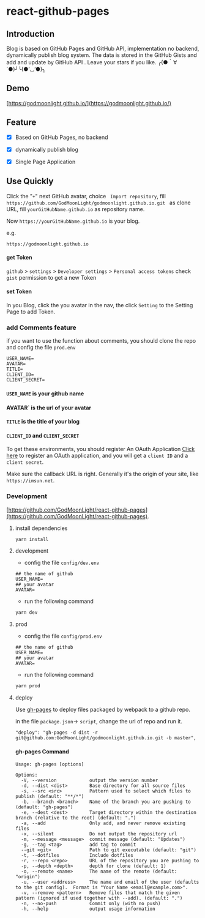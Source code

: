 # react-github-pages


## Introduction

Blog is based on GitHub Pages and GitHub API, implementation no backend, dynamically publish blog system.
The data is  stored in the GitHub Gists and  add and update by GitHub API .
Leave your stars if you like. ╭(●｀∀´●)╯╰(●’◡’●)╮

## Demo

[https://godmoonlight.github.io/](https://godmoonlight.github.io/)


## Feature

   - [x]  Based on GitHub Pages, no backend
   - [x]  dynamically publish blog 
   - [x]  Single Page Application


## Use Quickly


Click the "`+`" next GitHub avatar, choice ` Import repository`,
fill `https://github.com/GodMoonLight/godmoonlight.github.io.git ` as clone URL,
fill `yourGitHubName.github.io` as repository name.


Now `https://yourGitHubName.github.io` is your blog.

e.g.
```
https://godmoonlight.github.io
```

#### get Token

`github` > `settings` > `Developer settings` > `Personal access tokens` check `gist` permission to get a new Token

#### set Token

In you Blog, click the you avatar in the nav, the click `Setting` to the Setting Page to add Token.

### add Comments feature

if you want to use the function about comments, you should clone the repo and config the file `prod.env`

```
USER_NAME=
AVATAR=
TITLE=
CLIENT_ID=
CLIENT_SECRET=
```

#### `USER_NAME` is your github name

#### AVATAR` is the url of your avatar

#### `TITLE` is the title of your blog
 
####  `CLIENT_ID` and `CLIENT_SECRET` 

 To get these environments, you should register An OAuth Application
 [Click here](https://github.com/settings/applications/new) to register an OAuth application, and you will get a `client ID` and a `client secret`.
 
 Make sure the callback URL is right. Generally it's the origin of your site, like `https://imsun.net`.

### Development

[https://github.com/GodMoonLight/react-github-pages](https://github.com/GodMoonLight/react-github-pages).


1. install dependencies
    ```bash
    yarn install
    ```

2. development

    - config the file `config/dev.env`
    ```.env
    ## the name of github
    USER_NAME=
    ## your avatar
    AVATAR=
    ```
    - run the following command
    ```bash
    yarn dev
    ```

3. prod

    - config the file `config/prod.env`
    ```.env
    ## the name of github
    USER_NAME=
    ## your avatar
    AVATAR=
    ```
    - run the following command
    ```bash
    yarn prod
    ```


4. deploy

    Use [gh-pages](https://www.npmjs.com/package/gh-pages) to
     deploy files packaged by webpack to a github repo.
    
    in the file `package.json`-> `script`, 
    change the url of repo and run it.

    ```
    "deploy": "gh-pages -d dist -r git@github.com:GodMoonLight/godmoonlight.github.io.git -b master",
    ```
    #### gh-pages Command
    
    ```
    Usage: gh-pages [options]
    
    Options:
      -V, --version            output the version number
      -d, --dist <dist>        Base directory for all source files
      -s, --src <src>          Pattern used to select which files to publish (default: "**/*")
      -b, --branch <branch>    Name of the branch you are pushing to (default: "gh-pages")
      -e, --dest <dest>        Target directory within the destination branch (relative to the root) (default: ".")
      -a, --add                Only add, and never remove existing files
      -x, --silent             Do not output the repository url
      -m, --message <message>  commit message (default: "Updates")
      -g, --tag <tag>          add tag to commit
      --git <git>              Path to git executable (default: "git")
      -t, --dotfiles           Include dotfiles
      -r, --repo <repo>        URL of the repository you are pushing to
      -p, --depth <depth>      depth for clone (default: 1)
      -o, --remote <name>      The name of the remote (default: "origin")
      -u, --user <address>     The name and email of the user (defaults to the git config).  Format is "Your Name <email@example.com>".
      -v, --remove <pattern>   Remove files that match the given pattern (ignored if used together with --add). (default: ".")
      -n, --no-push            Commit only (with no push)
      -h, --help               output usage information
    ```
